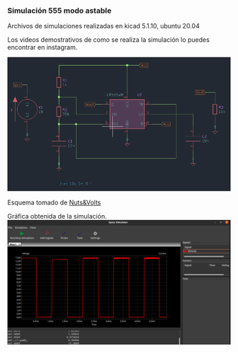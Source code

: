 ### Simulación 555 modo astable
Archivos de simulaciones realizadas en kicad 5.1.10, ubuntu 20.04

Los videos demostrativos de como se realiza la simulación lo puedes encontrar en instagram.

![alt text](https://github.com/jlaica/555-modo-astable/blob/main/esquema.png)

Esquema tomado de [Nuts&Volts](https://www.nutsvolts.com/magazine/article/555-astable-circuits)

Gráfica obtenida de la simulación. 
![alt text](https://github.com/jlaica/555-modo-astable/blob/main/grafica_se%C3%B1al.png)

